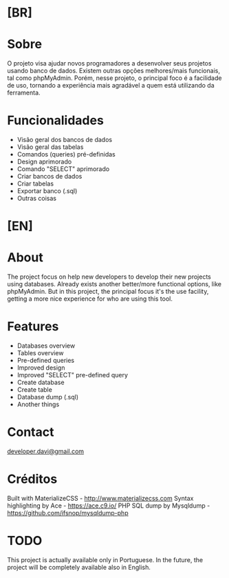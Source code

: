 
# [BR]
# Sobre
O projeto visa ajudar novos programadores a desenvolver seus projetos usando banco de dados. Existem outras opções melhores/mais funcionais, tal como phpMyAdmin. Porém, nesse projeto, o principal foco é a facilidade de uso, tornando a experiência mais agradável a quem está utilizando da ferramenta.
# Funcionalidades 
- Visão geral dos bancos de dados
- Visão geral das tabelas
- Comandos (queries) pré-definidas
- Design aprimorado
- Comando "SELECT" aprimorado
- Criar bancos de dados
- Criar tabelas
- Exportar banco (.sql)
- Outras coisas
# [EN]
# About
The project focus on help new developers to develop their new projects using databases. Already exists another better/more functional options, like phpMyAdmin. But in this project, the principal focus it's the use facility, getting a more nice experience for who are using this tool.
# Features
- Databases overview
- Tables overview
- Pre-defined queries
- Improved design
- Improved "SELECT" pre-defined query
- Create database
- Create table
- Database dump (.sql)
- Another things
# Contact
developer.davi@gmail.com
# Créditos
Built with MaterializeCSS - http://www.materializecss.com
Syntax highlighting by Ace - https://ace.c9.io/
PHP SQL dump by Mysqldump - https://github.com/ifsnop/mysqldump-php
# TODO
This project is actually available only in Portuguese. In the future, the project will be completely available also in English.
